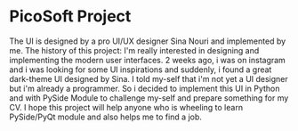 # PicoSoft Project
The UI is designed by a pro UI/UX designer Sina Nouri and implemented by me.
The history of this project:
I'm really interested in designing and implementing the modern user interfaces. 2 weeks ago, i was on instagram and i was looking for some UI inspirations and suddenly, i found a great dark-theme UI designed by Sina. I told my-self that i'm not yet a UI designer but i'm already a programmer. So i decided to implement this UI in Python and with PySide Module to challenge my-self and prepare something for my CV. I hope this project will help anyone who is wheeling to learn PySide/PyQt module and also helps me to find a job.
